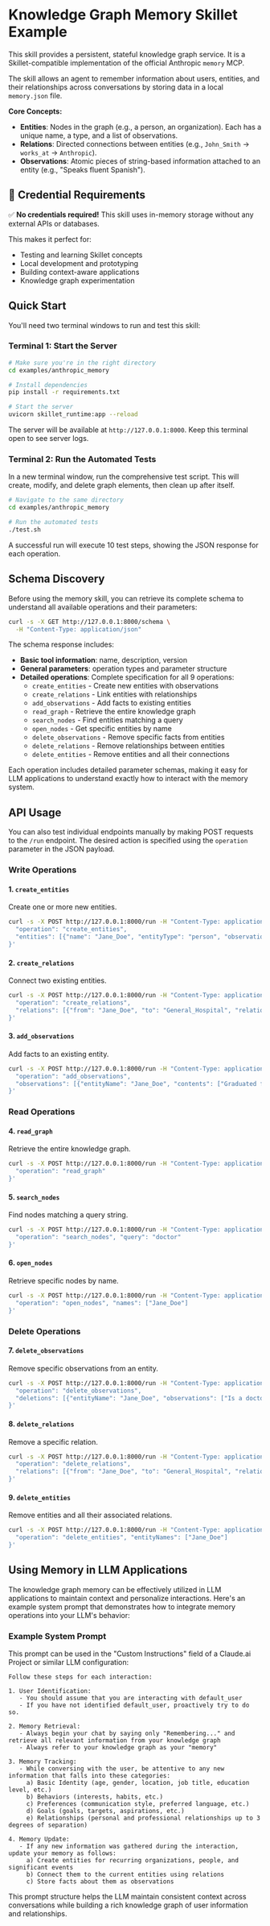 # Knowledge Graph Memory Skillet Example

This skill provides a persistent, stateful knowledge graph service. It is a Skillet-compatible implementation of the official Anthropic `memory` MCP.

The skill allows an agent to remember information about users, entities, and their relationships across conversations by storing data in a local `memory.json` file.

**Core Concepts:**
- **Entities**: Nodes in the graph (e.g., a person, an organization). Each has a unique name, a type, and a list of observations.
- **Relations**: Directed connections between entities (e.g., `John_Smith` -> `works_at` -> `Anthropic`).
- **Observations**: Atomic pieces of string-based information attached to an entity (e.g., "Speaks fluent Spanish").

## 🔐 **Credential Requirements**

✅ **No credentials required!** This skill uses in-memory storage without any external APIs or databases.

This makes it perfect for:
- Testing and learning Skillet concepts
- Local development and prototyping
- Building context-aware applications
- Knowledge graph experimentation

## Quick Start

You'll need two terminal windows to run and test this skill:

### Terminal 1: Start the Server

```bash
# Make sure you're in the right directory
cd examples/anthropic_memory

# Install dependencies
pip install -r requirements.txt

# Start the server
uvicorn skillet_runtime:app --reload
```
The server will be available at `http://127.0.0.1:8000`. Keep this terminal open to see server logs.

### Terminal 2: Run the Automated Tests

In a new terminal window, run the comprehensive test script. This will create, modify, and delete graph elements, then clean up after itself.

```bash
# Navigate to the same directory
cd examples/anthropic_memory

# Run the automated tests
./test.sh
```
A successful run will execute 10 test steps, showing the JSON response for each operation.

## Schema Discovery

Before using the memory skill, you can retrieve its complete schema to understand all available operations and their parameters:

```bash
curl -s -X GET http://127.0.0.1:8000/schema \
  -H "Content-Type: application/json"
```

The schema response includes:
- **Basic tool information**: name, description, version
- **General parameters**: operation types and parameter structure
- **Detailed operations**: Complete specification for all 9 operations:
  - `create_entities` - Create new entities with observations
  - `create_relations` - Link entities with relationships
  - `add_observations` - Add facts to existing entities
  - `read_graph` - Retrieve the entire knowledge graph
  - `search_nodes` - Find entities matching a query
  - `open_nodes` - Get specific entities by name
  - `delete_observations` - Remove specific facts from entities
  - `delete_relations` - Remove relationships between entities
  - `delete_entities` - Remove entities and all their connections

Each operation includes detailed parameter schemas, making it easy for LLM applications to understand exactly how to interact with the memory system.

## API Usage

You can also test individual endpoints manually by making POST requests to the `/run` endpoint. The desired action is specified using the `operation` parameter in the JSON payload.

### Write Operations

#### 1. `create_entities`
Create one or more new entities.
```bash
curl -s -X POST http://127.0.0.1:8000/run -H "Content-Type: application/json" -d '{
  "operation": "create_entities",
  "entities": [{"name": "Jane_Doe", "entityType": "person", "observations": ["Is a doctor"]}]
}'
```

#### 2. `create_relations`
Connect two existing entities.
```bash
curl -s -X POST http://127.0.0.1:8000/run -H "Content-Type: application/json" -d '{
  "operation": "create_relations",
  "relations": [{"from": "Jane_Doe", "to": "General_Hospital", "relationType": "works_at"}]
}'
```

#### 3. `add_observations`
Add facts to an existing entity.
```bash
curl -s -X POST http://127.0.0.1:8000/run -H "Content-Type: application/json" -d '{
  "operation": "add_observations",
  "observations": [{"entityName": "Jane_Doe", "contents": ["Graduated from Med School"]}]
}'
```

### Read Operations

#### 4. `read_graph`
Retrieve the entire knowledge graph.
```bash
curl -s -X POST http://127.0.0.1:8000/run -H "Content-Type: application/json" -d '{
  "operation": "read_graph"
}'
```

#### 5. `search_nodes`
Find nodes matching a query string.
```bash
curl -s -X POST http://127.0.0.1:8000/run -H "Content-Type: application/json" -d '{
  "operation": "search_nodes", "query": "doctor"
}'
```

#### 6. `open_nodes`
Retrieve specific nodes by name.
```bash
curl -s -X POST http://127.0.0.1:8000/run -H "Content-Type: application/json" -d '{
  "operation": "open_nodes", "names": ["Jane_Doe"]
}'
```

### Delete Operations

#### 7. `delete_observations`
Remove specific observations from an entity.
```bash
curl -s -X POST http://127.0.0.1:8000/run -H "Content-Type: application/json" -d '{
  "operation": "delete_observations",
  "deletions": [{"entityName": "Jane_Doe", "observations": ["Is a doctor"]}]
}'
```

#### 8. `delete_relations`
Remove a specific relation.
```bash
curl -s -X POST http://127.0.0.1:8000/run -H "Content-Type: application/json" -d '{
  "operation": "delete_relations",
  "relations": [{"from": "Jane_Doe", "to": "General_Hospital", "relationType": "works_at"}]
}'
```

#### 9. `delete_entities`
Remove entities and all their associated relations.
```bash
curl -s -X POST http://127.0.0.1:8000/run -H "Content-Type: application/json" -d '{
  "operation": "delete_entities", "entityNames": ["Jane_Doe"]
}'
```

## Using Memory in LLM Applications

The knowledge graph memory can be effectively utilized in LLM applications to maintain context and personalize interactions. Here's an example system prompt that demonstrates how to integrate memory operations into your LLM's behavior:

### Example System Prompt

This prompt can be used in the "Custom Instructions" field of a Claude.ai Project or similar LLM configuration:

```
Follow these steps for each interaction:

1. User Identification:
   - You should assume that you are interacting with default_user
   - If you have not identified default_user, proactively try to do so.

2. Memory Retrieval:
   - Always begin your chat by saying only "Remembering..." and retrieve all relevant information from your knowledge graph
   - Always refer to your knowledge graph as your "memory"

3. Memory Tracking:
   - While conversing with the user, be attentive to any new information that falls into these categories:
     a) Basic Identity (age, gender, location, job title, education level, etc.)
     b) Behaviors (interests, habits, etc.)
     c) Preferences (communication style, preferred language, etc.)
     d) Goals (goals, targets, aspirations, etc.)
     e) Relationships (personal and professional relationships up to 3 degrees of separation)

4. Memory Update:
   - If any new information was gathered during the interaction, update your memory as follows:
     a) Create entities for recurring organizations, people, and significant events
     b) Connect them to the current entities using relations
     c) Store facts about them as observations
```

This prompt structure helps the LLM maintain consistent context across conversations while building a rich knowledge graph of user information and relationships.